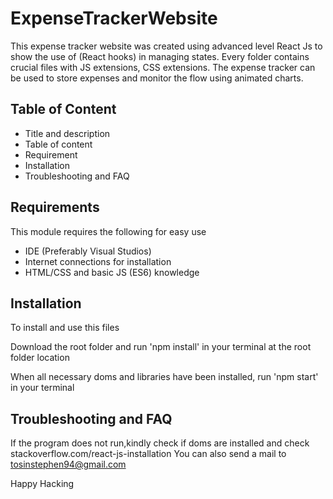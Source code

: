 # ExpenseTrackerWebsite

This expense tracker website was created using advanced level React Js to show the use of (React hooks)
in managing states. Every folder contains crucial files with JS extensions, CSS extensions.
The expense tracker can be used to store expenses and monitor the flow using animated charts.

## Table of Content

  - Title and description
  - Table of content
  - Requirement
  - Installation
  - Troubleshooting and FAQ



## Requirements

This module requires the following for easy use
  - IDE (Preferably Visual Studios)
  - Internet connections for installation
  - HTML/CSS and basic JS (ES6) knowledge
  
  

## Installation

To install and use this files

Download the root folder and run 'npm install' in your terminal at the root folder 
location

When all necessary doms and libraries have been installed, run 'npm start' in your terminal 
 

## Troubleshooting and FAQ

If the program does not run,kindly check if doms are installed and check
stackoverflow.com/react-js-installation
You can also send a mail to tosinstephen94@gmail.com

Happy Hacking
